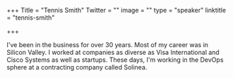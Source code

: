 +++
Title = "Tennis Smith"
Twitter = ""
image = ""
type = "speaker"
linktitle = "tennis-smith"

+++

I've been in the business for over 30 years. Most of my career was in Silicon Valley. I worked at companies as diverse as Visa International and Cisco Systems as well as startups.   These days, I'm working in the DevOps sphere at a contracting company called Solinea.

